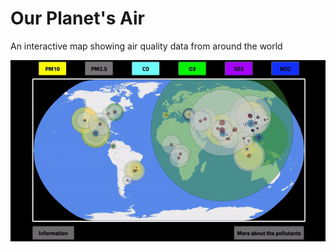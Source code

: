 # Our Planet's Air
An interactive map showing air quality data from around the world


![mainpage](https://github.com/danjamesyee/Air/blob/master/airgif.gif?raw=true)
